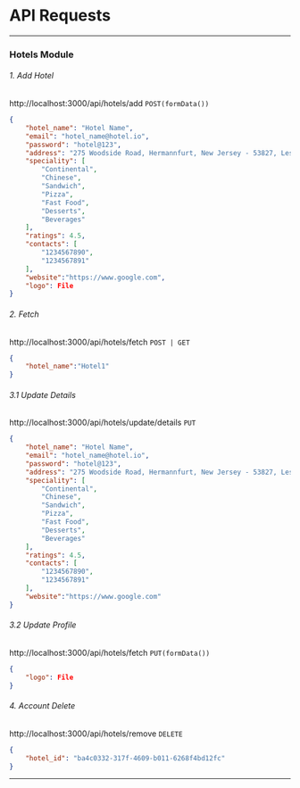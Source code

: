 # API Requests


----------------------------------------------------------------------------------

### Hotels Module

###### 1. Add Hotel
http://localhost:3000/api/hotels/add
`POST(formData())`
```json
{
    "hotel_name": "Hotel Name",
    "email": "hotel_name@hotel.io",
    "password": "hotel@123",
    "address": "275 Woodside Road, Hermannfurt, New Jersey - 53827, Lesotho",
    "speciality": [
        "Continental",
        "Chinese",
        "Sandwich",
        "Pizza",
        "Fast Food",
        "Desserts",
        "Beverages"
    ],
    "ratings": 4.5,
    "contacts": [
        "1234567890",
        "1234567891"
    ],
    "website":"https://www.google.com",
    "logo": File
}
```

###### 2. Fetch
http://localhost:3000/api/hotels/fetch
`POST | GET`
```json
{
    "hotel_name":"Hotel1"
}
```

###### 3.1 Update Details
http://localhost:3000/api/hotels/update/details
`PUT`
```json
{
    "hotel_name": "Hotel Name",
    "email": "hotel_name@hotel.io",
    "password": "hotel@123",
    "address": "275 Woodside Road, Hermannfurt, New Jersey - 53827, Lesotho",
    "speciality": [
        "Continental",
        "Chinese",
        "Sandwich",
        "Pizza",
        "Fast Food",
        "Desserts",
        "Beverages"
    ],
    "ratings": 4.5,
    "contacts": [
        "1234567890",
        "1234567891"
    ],
    "website":"https://www.google.com"
}
```

###### 3.2 Update Profile
http://localhost:3000/api/hotels/fetch
`PUT(formData())`
```json
{
    "logo": File
}
```

###### 4. Account Delete
http://localhost:3000/api/hotels/remove
`DELETE`
```json
{
    "hotel_id": "ba4c0332-317f-4609-b011-6268f4bd12fc"
}
```

----------------------------------------------------------------------------------

